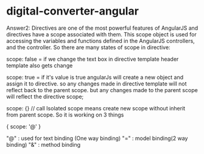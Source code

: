 # digital-converter-angular


Answer2: Directives are one of the most powerful features of AngularJS and directives have a scope associated with them. This scope object is used for accessing the variables and functions defined in the AngularJS controllers, and the controller. 
So there are many states of scope in directive:

scope: false = if we change the text box in directive template header template also gets change

scope: true = if it's value is true angularJs will create a  new object and assign it to directive. so any changes made in directive template will not reflect back to the parent scope. but any changes made to the parent scope will reflect the directive scope;

scope: {} // call Isolated scope 
 means create new scope without inherit from parent scope. So it is working on 3 things

{
   scope: '@'
} 

"@" :  used for text binding (One way binding)
"=" :  model binding(2 way binding)
"&" : method binding
